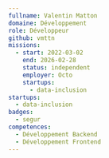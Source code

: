 ```yaml
---
fullname: Valentin Matton
domaine: Développement
role: Développeur
github: vmttn
missions:
  - start: 2022-03-02
    end: 2026-02-28
    status: independent
    employer: Octo
    startups:
      - data-inclusion
startups:
  - data-inclusion
badges:
  - segur
competences:
  - Développement Backend
  - Développement Frontend
---
```

